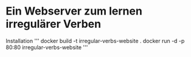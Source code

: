 # Ein Webserver zum lernen irregulärer Verben

Installation
'''
docker build -t irregular-verbs-website .
docker run -d -p 80:80 irregular-verbs-website
'''
